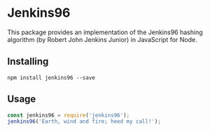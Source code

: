 # Jenkins96
This package provides an implementation of the Jenkins96 hashing algorithm (by Robert John Jenkins Junior) in JavaScript for Node.

## Installing
```
npm install jenkins96 --save
```

## Usage
```javascript
const jenkins96 = require('jenkins96');
jenkins96('Earth, wind and fire; heed my call!');
```